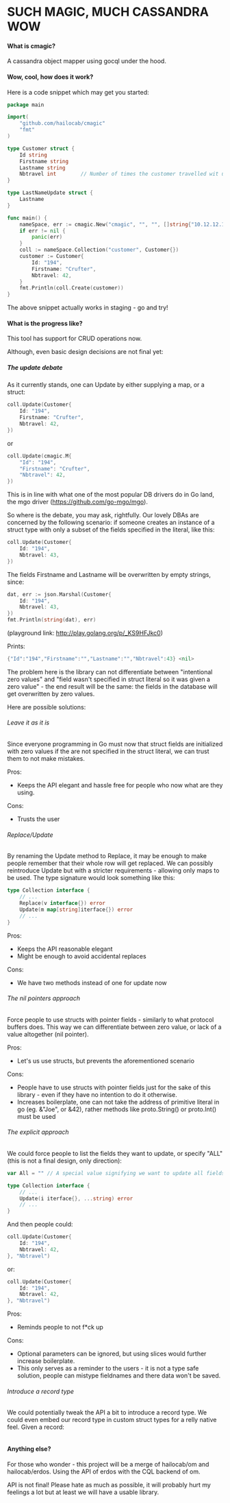 SUCH MAGIC, MUCH CASSANDRA WOW
===

#### What is cmagic?

A cassandra object mapper using gocql under the hood.

#### Wow, cool, how does it work?

Here is a code snippet which may get you started:

```go
package main 

import(
	"github.com/hailocab/cmagic"
	"fmt"
)

type Customer struct {
	Id string 
	Firstname string
	Lastname string
	Nbtravel int  		// Number of times the customer travelled wit us
}

type LastNameUpdate struct {
	Lastname 
}

func main() {
	nameSpace, err := cmagic.New("cmagic", "", "", []string{"10.12.12.170", "10.12.21.83", "10.12.4.102"})
	if err != nil {
		panic(err)
	}
	coll := nameSpace.Collection("customer", Customer{})
	customer := Customer{
		Id: "194",
		Firstname: "Crufter",
		Nbtravel: 42,
	}
	fmt.Println(coll.Create(customer))
}
```

The above snippet actually works in staging - go and try!

#### What is the progress like?

This tool has support for CRUD operations now.

Although, even basic design decisions are not final yet:

##### The update debate

As it currently stands, one can Update by either supplying a map, or a struct:

```go
coll.Update(Customer{
	Id: "194",
	Firstname: "Crufter",
	Nbtravel: 42,
})
```

or
```go
coll.Update(cmagic.M{
	"Id": "194",
	"Firstname": "Crufter",
	"Nbtravel": 42,
})
```

This is in line with what one of the most popular DB drivers do in Go land, the mgo driver (https://github.com/go-mgo/mgo).

So where is the debate, you may ask, rightfully.
Our lovely DBAs are concerned by the following scenario: if someone creates an instance of a struct type with only a subset of the fields specified in the literal, like this:

```go
coll.Update(Customer{
	Id: "194",
	Nbtravel: 43,
})
```

The fields Firstname and Lastname will be overwritten by empty strings, since:

```go
dat, err := json.Marshal(Customer{
	Id: "194",
	Nbtravel: 43,
})
fmt.Println(string(dat), err)
```
(playground link: http://play.golang.org/p/_KS9HFJkc0)

Prints:

```go
{"Id":"194","Firstname":"","Lastname":"","Nbtravel":43} <nil>
```

The problem here is the library can not differentiate between "intentional zero values" and "field wasn't specified in struct literal so it was given a zero value" - the end result will be the same: the fields in the database will get overwritten by zero values.  

Here are possible solutions:

###### Leave it as it is

Since everyone programming in Go must now that struct fields are initialized with zero values if the are not specified in the struct literal, we can trust them to not make mistakes.

Pros:
- Keeps the API elegant and hassle free for people who now what are they using.

Cons:
- Trusts the user

###### Replace/Update

By renaming the Update method to Replace, it may be enough to make people remember that their whole row will get replaced.
We can possibly reintroduce Update but with a stricter requirements - allowing only maps to be used. The type signature would look something like this:

```go
type Collection interface {
	// ...
	Replace(v interface{}) error
	Update(m map[string]iterface{}) error
	// ...
}
```

Pros:
- Keeps the API reasonable elegant
- Might be enough to avoid accidental replaces

Cons:
- We have two methods instead of one for update now

###### The nil pointers approach

Force people to use structs with pointer fields - similarly to what protocol buffers does. This way we can differentiate between zero value, or lack of a value altogether (nil pointer).

Pros:
- Let's us use structs, but prevents the aforementioned scenario

Cons:
- People have to use structs with pointer fields just for the sake of this library - even if they have no intention to do it otherwise.
- Increases boilerplate, one can not take the address of primitive literal in go (eg. &"Joe", or &42), rather methods like proto.String() or proto.Int() must be used

###### The explicit approach

We could force people to list the fields they want to update, or specify "ALL" (this is not a final design, only direction):

```go
var All = "" // A special value signifying we want to update all fields.

type Collection interface {
	// ...
	Update(i iterface{}, ...string) error
	// ...
}
```

And then people could:

```go
coll.Update(Customer{
	Id: "194",
	Nbtravel: 42,
}, "Nbtravel")
```

or: 

```go
coll.Update(Customer{
	Id: "194",
	Nbtravel: 42,
}, "Nbtravel")
```

Pros:
- Reminds people to not f*ck up

Cons:
- Optional parameters can be ignored, but using slices would further increase boilerplate.
- This only serves as a reminder to the users - it is not a type safe solution, people can mistype fieldnames and there data won't be saved.

###### Introduce a record type

We could potentially tweak the API a bit to introduce a record type. We could even embed our record type in custom struct types for a relly native feel. Given a record:

```go

```

#### Anything else?

For those who wonder - this project will be a merge of hailocab/om and hailocab/erdos.
Using the API of erdos with the CQL backend of om.

API is not final! Please hate as much as possible, it will probably hurt my feelings a lot but at least we will have a usable library.